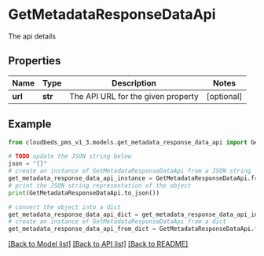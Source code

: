 # GetMetadataResponseDataApi

The api details

## Properties

Name | Type | Description | Notes
------------ | ------------- | ------------- | -------------
**url** | **str** | The API URL for the given property | [optional] 

## Example

```python
from cloudbeds_pms_v1_3.models.get_metadata_response_data_api import GetMetadataResponseDataApi

# TODO update the JSON string below
json = "{}"
# create an instance of GetMetadataResponseDataApi from a JSON string
get_metadata_response_data_api_instance = GetMetadataResponseDataApi.from_json(json)
# print the JSON string representation of the object
print(GetMetadataResponseDataApi.to_json())

# convert the object into a dict
get_metadata_response_data_api_dict = get_metadata_response_data_api_instance.to_dict()
# create an instance of GetMetadataResponseDataApi from a dict
get_metadata_response_data_api_from_dict = GetMetadataResponseDataApi.from_dict(get_metadata_response_data_api_dict)
```
[[Back to Model list]](../README.md#documentation-for-models) [[Back to API list]](../README.md#documentation-for-api-endpoints) [[Back to README]](../README.md)


